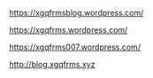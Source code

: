 https://xgqfrmsblog.wordpress.com/

https://xgqfrms.wordpress.com/

https://xgqfrms007.wordpress.com/

http://blog.xgqfrms.xyz 
